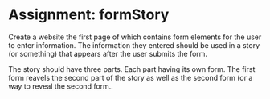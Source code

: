 # Assignment: formStory

Create a website the first page of which contains form elements for the user to enter information. The information they entered should be used in a story (or something) that appears after the user submits the form.

The story should have three parts. Each part having its own form. The first form reavels the second part of the story as well as the second form (or a way to reveal the second form..
